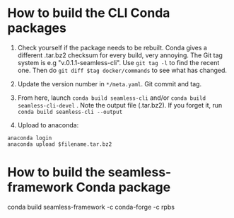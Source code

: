 How to build the CLI Conda packages
===================================

1. Check yourself if the package needs to be rebuilt. Conda gives a different .tar.bz2 checksum for every build, very annoying.
The Git tag system is e.g "v.0.1.1-seamless-cli". Use `git tag -l` to find the recent one.
Then do `git diff $tag docker/commands` to see what has changed.

2. Update the version number in `*/meta.yaml`. Git commit and tag.

3. From here, launch `conda build seamless-cli` and/or `conda build seamless-cli-devel` . Note the output file (.tar.bz2).
If you forget it, run `conda build seamless-cli --output`

4. Upload to anaconda:
```
anaconda login
anaconda upload $filename.tar.bz2
```

How to build the seamless-framework Conda package
=================================================
conda build seamless-framework -c conda-forge -c rpbs